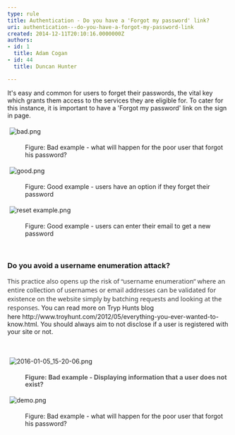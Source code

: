 ```yaml
---
type: rule
title: Authentication - Do you have a 'Forgot my password' link?
uri: authentication---do-you-have-a-forgot-my-password-link
created: 2014-12-11T20:10:16.0000000Z
authors:
- id: 1
  title: Adam Cogan
- id: 44
  title: Duncan Hunter

---
```




<span class='intro'> <p>It's easy and common for users to forget their passwords, the vital key which grants
                    them access to the services they are eligible for. To cater for this instance, it
                    is important to have a 'Forgot my password' link on the sign in page.</p> </span>

​​<img src="/SiteAssets/authentication-do-you-have-a-forgot-my-password-link/bad.png" alt="bad.png" style="margin&#58;5px;" />
<dl class="badImage"><dd class="ssw15-rteElement-FigureBad">Figure&#58; Bad example - what will happen for the poor user that forgot his password?​​</dd></dl>
​<img src="/SiteAssets/authentication-do-you-have-a-forgot-my-password-link/good.png" alt="good.png" style="margin&#58;5px;" /> &#160;<p></p><dl class="goodImage"><dd class="ssw15-rteElement-FigureGood">​Figure&#58; Good example - users have an option if they forget their password​&#160;</dd></dl><p class="ssw15-rteElement-P"></p><p class="ssw15-rteElement-P">​<img src="/SiteAssets/authentication-do-you-have-a-forgot-my-password-link/reset%20example.png" alt="reset example.png" style="margin&#58;5px;" /><br></p><dd class="ssw15-rteElement-FigureGood"> ​​​​Figure&#58; Good example - users can enter their email to get a new password&#160;​​</dd><p class="ssw15-rteElement-P">​​​<br></p><h3 class="ssw15-rteElement-H3">​​Do you avoid a&#160;username enumeration attack?<br></h3><p>
      <span style="color&#58;#393939;font-family&#58;'segoe ui', verdana, helvetica, sans-serif;font-size&#58;14.4px;line-height&#58;20.16px;">This practice also opens up the risk of “username enumeration” where an entire collection of usernames or email addresses can be validated for existence on the website simply by batching requests and looking at the responses.</span>​ You can read more on Tryp Hunts blog here&#160;http&#58;//www.troyhunt.com/2012/05/everything-you-ever-wanted-to-know.html​. You should always aim to not disclose if a user is registered with your site or not.<br></p><p class="ssw15-rteElement-P">​<br></p><p class="ssw15-rteElement-P">
      <img src="/SiteAssets/authentication-do-you-have-a-forgot-my-password-link/2016-01-05_15-20-06.png" alt="2016-01-05_15-20-06.png" style="margin&#58;5px;" />
      <br>
   </p><dd class="ssw15-rteElement-FigureBad">​<span style="color&#58;#555555;font-size&#58;14.4px;font-weight&#58;bold;line-height&#58;16px;">Figure&#58; Bad example - Displaying information that a user does not exist?​</span><span style="color&#58;#555555;font-size&#58;14.4px;font-weight&#58;bold;line-height&#58;16px;">​​</span><br></dd><p class="ssw15-rteElement-P"> 
      <img src="/SiteAssets/authentication-do-you-have-a-forgot-my-password-link/demo.png" alt="demo.png" style="margin&#58;5px;" /> 
      <br> 
   </p><dd class="ssw15-rteElement-FigureGood">Figure&#58; Bad example - what will happen for the poor user that forgot his password?​​</dd><p class="ssw15-rteElement-P">​​​</p>


